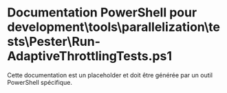 # Documentation PowerShell pour development\tools\parallelization\tests\Pester\Run-AdaptiveThrottlingTests.ps1

Cette documentation est un placeholder et doit être générée par un outil PowerShell spécifique.
